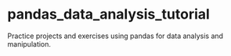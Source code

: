 # pandas_data_analysis_tutorial
Practice projects and exercises using pandas for data analysis and manipulation.
